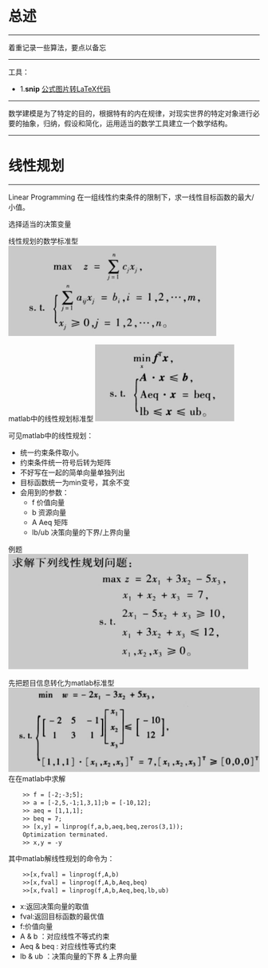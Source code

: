 # 总述 #
---
着重记录一些算法，要点以备忘

---
工具：
- 1.**snip** [公式图片转LaTeX代码](https://mathpix.com/)


---
数学建模是为了特定的目的，根据特有的内在规律，对现实世界的特定对象进行必要的抽象，归纳，假设和简化，运用适当的数学工具建立一个数学结构。

---
# 线性规划 #

---
Linear Programming 在一组线性约束条件的限制下，求一线性目标函数的最大/小值。


选择适当的决策变量

线性规划的数学标准型
![](/img/matlab/stand.png)

matlab中的线性规划标准型
![](/img/matlab/liner.png)

可见matlab中的线性规划：
- 统一约束条件取小。
- 约束条件统一符号后转为矩阵
- 不好写在一起的简单向量单独列出
- 目标函数统一为min变号，其余不变
- 会用到的参数：
	- f 价值向量
	- b 资源向量
	- A Aeq 矩阵
	- lb/ub 决策向量的下界/上界向量

例题
![](/img/matlab/liner_eg.png)

先把题目信息转化为matlab标准型
![](/img/matlab/liner_anw.png)
在在matlab中求解


		>> f = [-2;-3;5];
		>> a = [-2,5,-1;1,3,1];b = [-10,12];
		>> aeq = [1,1,1];
		>> beq = 7;
		>> [x,y] = linprog(f,a,b,aeq,beq,zeros(3,1));
		Optimization terminated.
		>> x,y = -y


其中matlab解线性规划的命令为：

		>>[x,fval] = linprog(f,A,b)
		>>[x,fval] = linprog(f,A,b,Aeq,beq)
		>>[x,fval] = linprog(f,A,b,Aeq,beq,lb,ub)

- x:返回决策向量的取值
- fval:返回目标函数的最优值
- f:价值向量
- A & b ：对应线性不等式约束
- Aeq & beq : 对应线性等式约束
- lb & ub ：决策向量的下界 & 上界向量
